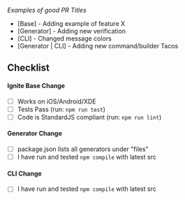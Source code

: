 *Examples of good PR Titles*
- [Base] - Adding example of feature X
- [Generator] - Adding new verification
- [CLI] - Changed message colors
- [Generator | CLI] - Adding new command/builder Tacos

## Checklist
#### Ignite Base Change
- [ ] Works on iOS/Android/XDE
- [ ] Tests Pass (run: `npm run test`)
- [ ] Code is StandardJS compliant (run: `npm run lint`)

#### Generator Change
- [ ] package.json lists all generators under "files"
- [ ] I have run and tested `npm compile` with latest src

#### CLI Change
- [ ] I have run and tested `npm compile` with latest src
